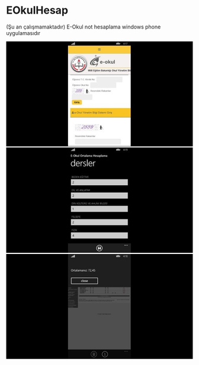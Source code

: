 # EOkulHesap
(Şu an çalışmamaktadır) E-Okul not hesaplama windows phone uygulamasıdır

![Photo #1](363192_0.jpg)
![Photo #2](363192_1.jpg)
![Photo #3](363192_2.jpg)
